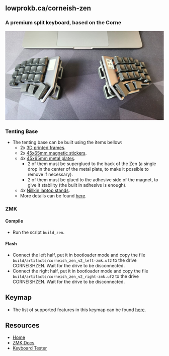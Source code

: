 ## lowprokb.ca/corneish-zen
### A premium split keyboard, based on the Corne

![img](../../../../../img/zen.jpeg)

### Tenting Base

- The tenting base can be built using the items bellow:
  - 2x [3D printed frames](ZenTent.stl).
  - 2x [45x65mm magnetic stickers](https://www.aliexpress.com/item/4000152137062.html).
  - 4x [45x65mm metal plates](https://www.aliexpress.com/item/1005005883276929.html).
    - 2 of them must be superglued to the back of the Zen (a single drop in the center of the metal plate, to make it possible to remove if necessary).
    - 2 of them must be glued to the adhesive side of the magnet, to give it stability (the built in adhesive is enough).
  - 4x [Nillkin laptop stands](https://www.aliexpress.com/item/1005004603358207.html).
  - More details can be found [here](https://imgur.com/gallery/ktgfP37).

### ZMK

#### Compile

- Run the script `build_zen`.

#### Flash

- Connect the left half, put it in bootloader mode and copy the file `build/artifacts/corneish_zen_v2_left-zmk.uf2` to the drive CORNEISHZEN. Wait for the drive to be disconnected.
- Connect the right half, put it in bootloader mode and copy the file `build/artifacts/corneish_zen_v2_right-zmk.uf2` to the drive CORNEISHZEN. Wait for the drive to be disconnected.

## Keymap

- The list of supported features in this keymap can be found [here](../../../readme.md).

## Resources

- [Home](https://github.com/rafaelromao/keyboards)
- [ZMK Docs](https://zmk.dev/docs)
- [Keyboard Tester](https://config.qmk.fm/#/test)
